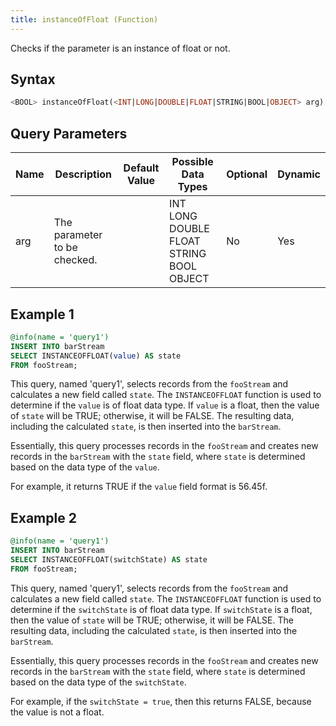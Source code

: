 ```yaml
---
title: instanceOfFloat (Function)
---
```


Checks if the parameter is an instance of float or not.

## Syntax

```sql
<BOOL> instanceOfFloat(<INT|LONG|DOUBLE|FLOAT|STRING|BOOL|OBJECT> arg)
```

## Query Parameters

| Name | Description         | Default Value | Possible Data Types         | Optional | Dynamic |
|------|---------------------|---------------|-----------------------------|----------|---------|
| arg  | The parameter to be checked. |          | INT LONG DOUBLE FLOAT STRING BOOL OBJECT | No       | Yes     |

## Example 1

```sql
@info(name = 'query1')
INSERT INTO barStream
SELECT INSTANCEOFFLOAT(value) AS state
FROM fooStream;
```

This query, named 'query1', selects records from the `fooStream` and calculates a new field called `state`. The `INSTANCEOFFLOAT` function is used to determine if the `value` is of float data type. If `value` is a float, then the value of `state` will be TRUE; otherwise, it will be FALSE. The resulting data, including the calculated `state`, is then inserted into the `barStream`.

Essentially, this query processes records in the `fooStream` and creates new records in the `barStream` with the `state` field, where `state` is determined based on the data type of the `value`.

For example, it returns TRUE if the `value` field format is 56.45f.

## Example 2

```sql
@info(name = 'query1')
INSERT INTO barStream
SELECT INSTANCEOFFLOAT(switchState) AS state
FROM fooStream;
```

This query, named 'query1', selects records from the `fooStream` and calculates a new field called `state`. The `INSTANCEOFFLOAT` function is used to determine if the `switchState` is of float data type. If `switchState` is a float, then the value of `state` will be TRUE; otherwise, it will be FALSE. The resulting data, including the calculated `state`, is then inserted into the `barStream`.

Essentially, this query processes records in the `fooStream` and creates new records in the `barStream` with the `state` field, where `state` is determined based on the data type of the `switchState`.

For example, if the `switchState = true`, then this returns FALSE, because the value is not a float.
